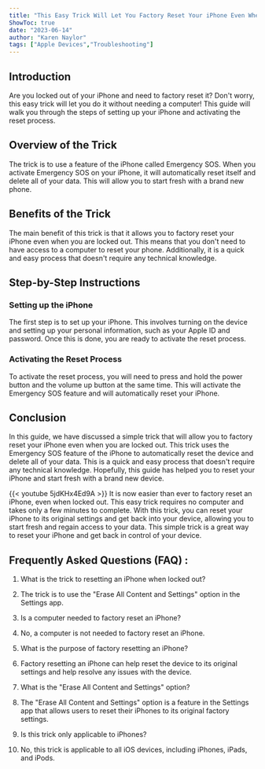 ```yaml
---
title: "This Easy Trick Will Let You Factory Reset Your iPhone Even When Locked Out - No Computer Needed!"
ShowToc: true 
date: "2023-06-14"
author: "Karen Naylor" 
tags: ["Apple Devices","Troubleshooting"]
---
```

## Introduction

Are you locked out of your iPhone and need to factory reset it? Don't worry, this easy trick will let you do it without needing a computer! This guide will walk you through the steps of setting up your iPhone and activating the reset process. 

## Overview of the Trick

The trick is to use a feature of the iPhone called Emergency SOS. When you activate Emergency SOS on your iPhone, it will automatically reset itself and delete all of your data. This will allow you to start fresh with a brand new phone.

## Benefits of the Trick

The main benefit of this trick is that it allows you to factory reset your iPhone even when you are locked out. This means that you don't need to have access to a computer to reset your phone. Additionally, it is a quick and easy process that doesn't require any technical knowledge.

## Step-by-Step Instructions

### Setting up the iPhone

The first step is to set up your iPhone. This involves turning on the device and setting up your personal information, such as your Apple ID and password. Once this is done, you are ready to activate the reset process.

### Activating the Reset Process

To activate the reset process, you will need to press and hold the power button and the volume up button at the same time. This will activate the Emergency SOS feature and will automatically reset your iPhone.

## Conclusion

In this guide, we have discussed a simple trick that will allow you to factory reset your iPhone even when you are locked out. This trick uses the Emergency SOS feature of the iPhone to automatically reset the device and delete all of your data. This is a quick and easy process that doesn't require any technical knowledge. Hopefully, this guide has helped you to reset your iPhone and start fresh with a brand new device.

{{< youtube 5jdKHx4Ed9A >}} 
It is now easier than ever to factory reset an iPhone, even when locked out. This easy trick requires no computer and takes only a few minutes to complete. With this trick, you can reset your iPhone to its original settings and get back into your device, allowing you to start fresh and regain access to your data. This simple trick is a great way to reset your iPhone and get back in control of your device.

## Frequently Asked Questions (FAQ) :
1. What is the trick to resetting an iPhone when locked out?
1. The trick is to use the "Erase All Content and Settings" option in the Settings app. 

2. Is a computer needed to factory reset an iPhone?
2. No, a computer is not needed to factory reset an iPhone. 

3. What is the purpose of factory resetting an iPhone?
3. Factory resetting an iPhone can help reset the device to its original settings and help resolve any issues with the device. 

4. What is the "Erase All Content and Settings" option?
4. The "Erase All Content and Settings" option is a feature in the Settings app that allows users to reset their iPhones to its original factory settings. 

5. Is this trick only applicable to iPhones?
5. No, this trick is applicable to all iOS devices, including iPhones, iPads, and iPods.


